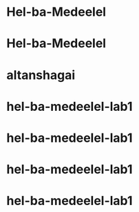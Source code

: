 # Hel-ba-Medeelel
# Hel-ba-Medeelel
# altanshagai
# hel-ba-medeelel-lab1
# hel-ba-medeelel-lab1
# hel-ba-medeelel-lab1
# hel-ba-medeelel-lab1
